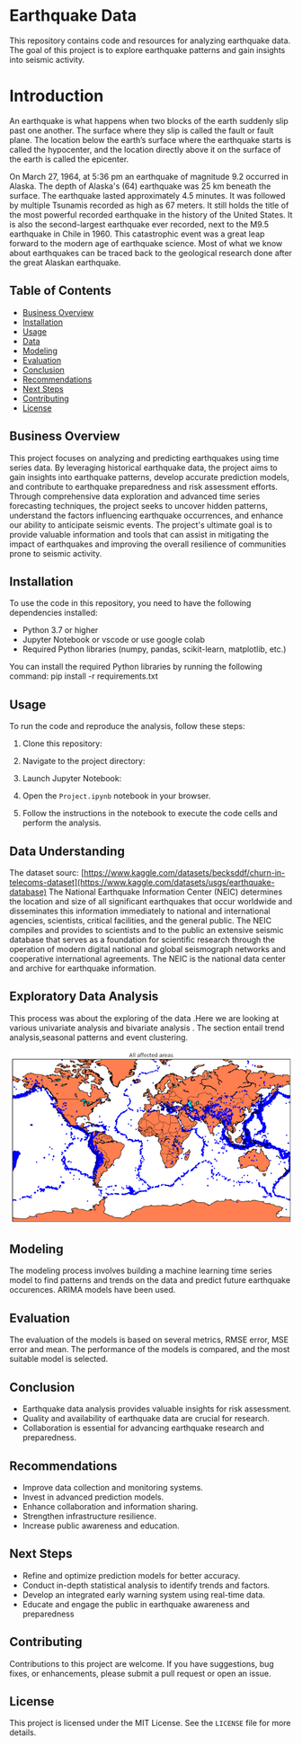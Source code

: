 # Earthquake Data 
This repository contains code and resources for analyzing earthquake data. The goal of this project is to explore earthquake patterns and gain insights into seismic activity.

# Introduction
An earthquake is what happens when two blocks of the earth suddenly slip past one another. The surface where they slip is called the fault or fault plane. The location below the earth’s surface where the earthquake starts is called the hypocenter, and the location directly above it on the surface of the earth is called the epicenter.

On March 27, 1964, at 5:36 pm an earthquake of magnitude 9.2 occurred in Alaska. The depth of Alaska's (64) earthquake was  25 km beneath the surface. The earthquake lasted approximately 4.5 minutes. It was followed by multiple Tsunamis recorded as high as 67 meters. It still holds the title of the most powerful recorded earthquake in the history of the United States. It is also the second-largest earthquake ever recorded, next to the M9.5 earthquake in Chile in 1960. This catastrophic event was a  great leap forward to the modern age of earthquake science. Most of what we know about earthquakes can be traced back to the geological research done after the great Alaskan earthquake.

## Table of Contents

- [Business Overview](#business-overview)
- [Installation](#installation)
- [Usage](#usage)
- [Data](#data)
- [Modeling](#modeling)
- [Evaluation](#evaluation)
- [Conclusion](#conclusion)
- [Recommendations](#recommendations)
- [Next Steps](#nextsteps)
- [Contributing](#contributing)
- [License](#license)

## Business Overview

This project focuses on analyzing and predicting earthquakes using time series data. By leveraging historical earthquake data, the project aims to gain insights into earthquake patterns, develop accurate prediction models, and contribute to earthquake preparedness and risk assessment efforts. Through comprehensive data exploration and advanced time series forecasting techniques, the project seeks to uncover hidden patterns, understand the factors influencing earthquake occurrences, and enhance our ability to anticipate seismic events. The project's ultimate goal is to provide valuable information and tools that can assist in mitigating the impact of earthquakes and improving the overall resilience of communities prone to seismic activity.

## Installation

To use the code in this repository, you need to have the following dependencies installed:

- Python 3.7 or higher
- Jupyter Notebook or vscode or use google colab
- Required Python libraries (numpy, pandas, scikit-learn, matplotlib, etc.)

You can install the required Python libraries by running the following command:
pip install -r requirements.txt


## Usage

To run the code and reproduce the analysis, follow these steps:

1. Clone this repository:

2. Navigate to the project directory:

3. Launch Jupyter Notebook:

4. Open the `Project.ipynb` notebook in your browser.

5. Follow the instructions in the notebook to execute the code cells and perform the analysis.

## Data Understanding
The dataset sourc: [https://www.kaggle.com/datasets/becksddf/churn-in-telecoms-dataset](https://www.kaggle.com/datasets/usgs/earthquake-database)
The National Earthquake Information Center (NEIC) determines the location and size of all significant earthquakes that occur worldwide and disseminates this information immediately to national and international agencies, scientists, critical facilities, and the general public. The NEIC compiles and provides to scientists and to the public an extensive seismic database that serves as a foundation for scientific research through the operation of modern digital national and global seismograph networks and cooperative international agreements. The NEIC is the national data center and archive for earthquake information.

## Exploratory Data Analysis
This process was about the exploring of the data .Here we are looking at various univariate analysis and bivariate analysis . The section entail trend analysis,seasonal patterns and event clustering.

![alt text](https://github.com/Cynthiah-Mulwo/Phase_4_project/blob/master/map.png)

## Modeling

The modeling process involves building a machine learning time series model to find patterns and trends on the data and predict future earthquake occurences. ARIMA models have been used. 

## Evaluation

The evaluation of the models is based on several metrics, RMSE error, MSE error and mean. The performance of the models is compared, and the most suitable model is selected. 

## Conclusion

- Earthquake data analysis provides valuable insights for risk assessment. 
- Quality and availability of earthquake data are crucial for research. 
- Collaboration is essential for advancing earthquake research and preparedness.

## Recommendations

- Improve data collection and monitoring systems.
- Invest in advanced prediction models.
- Enhance collaboration and information sharing.
- Strengthen infrastructure resilience.
- Increase public awareness and education.

## Next Steps
- Refine and optimize prediction models for better accuracy.
- Conduct in-depth statistical analysis to identify trends and factors.
- Develop an integrated early warning system using real-time data.
- Educate and engage the public in earthquake awareness and preparedness

## Contributing

Contributions to this project are welcome. If you have suggestions, bug fixes, or enhancements, please submit a pull request or open an issue.

## License

This project is licensed under the MIT License. See the `LICENSE` file for more details.
